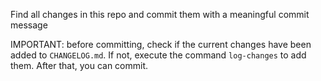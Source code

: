 Find all changes in this repo and commit them with a meaningful commit message

IMPORTANT: before committing, check if the current changes have been added to `CHANGELOG.md`.
If not, execute the command `log-changes` to add them. After that, you can commit.